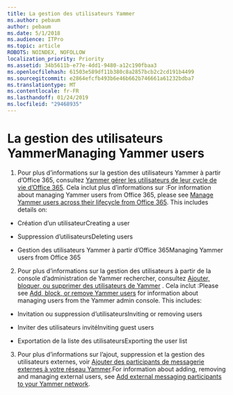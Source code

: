 ```yaml
---
title: La gestion des utilisateurs Yammer
ms.author: pebaum
author: pebaum
ms.date: 5/1/2018
ms.audience: ITPro
ms.topic: article
ROBOTS: NOINDEX, NOFOLLOW
localization_priority: Priority
ms.assetid: 34b5611b-e77e-4dd1-9480-a12c190fbaa3
ms.openlocfilehash: 61503e589df11b380c8a2857bcb2c2cd191b4499
ms.sourcegitcommit: e2864efcfb493b6e46b662b746661a61232bdba7
ms.translationtype: MT
ms.contentlocale: fr-FR
ms.lasthandoff: 01/24/2019
ms.locfileid: "29468935"
---
```

# <a name="managing-yammer-users"></a><span data-ttu-id="29d34-102">La gestion des utilisateurs Yammer</span><span class="sxs-lookup"><span data-stu-id="29d34-102">Managing Yammer users</span></span>

1. <span data-ttu-id="29d34-p101">Pour plus d’informations sur la gestion des utilisateurs Yammer à partir d’Office 365, consultez [Yammer gérer les utilisateurs de leur cycle de vie d’Office 365](https://support.office.com/article/6c4c8fff-6444-404a-bffc-f9da0bcc3039). Cela inclut plus d’informations sur :</span><span class="sxs-lookup"><span data-stu-id="29d34-p101">For information about managing Yammer users from Office 365, please see [Manage Yammer users across their lifecycle from Office 365](https://support.office.com/article/6c4c8fff-6444-404a-bffc-f9da0bcc3039). This includes details on:</span></span>
    
  - <span data-ttu-id="29d34-105">Création d’un utilisateur</span><span class="sxs-lookup"><span data-stu-id="29d34-105">Creating a user</span></span>
    
  - <span data-ttu-id="29d34-106">Suppression d’utilisateurs</span><span class="sxs-lookup"><span data-stu-id="29d34-106">Deleting users</span></span>
    
  - <span data-ttu-id="29d34-107">Gestion des utilisateurs Yammer à partir d’Office 365</span><span class="sxs-lookup"><span data-stu-id="29d34-107">Managing Yammer users from Office 365</span></span>
    
2. <span data-ttu-id="29d34-p102">Pour plus d’informations sur la gestion des utilisateurs à partir de la console d’administration de Yammer rechercher, consultez [Ajouter, bloquer, ou supprimer des utilisateurs de Yammer](http://alchemyportal.azurewebsites.net/Rule/ManageYammer%20users%20across%20their%20lifecycle%20from%20Office%20365) . Cela inclut :</span><span class="sxs-lookup"><span data-stu-id="29d34-p102">Please see [Add, block, or remove Yammer users](http://alchemyportal.azurewebsites.net/Rule/ManageYammer%20users%20across%20their%20lifecycle%20from%20Office%20365) for information about managing users from the Yammer admin console. This includes:</span></span> 
    
  - <span data-ttu-id="29d34-110">Invitation ou suppression d’utilisateurs</span><span class="sxs-lookup"><span data-stu-id="29d34-110">Inviting or removing users</span></span>
    
  - <span data-ttu-id="29d34-111">Inviter des utilisateurs invité</span><span class="sxs-lookup"><span data-stu-id="29d34-111">Inviting guest users</span></span>
    
  - <span data-ttu-id="29d34-112">Exportation de la liste des utilisateurs</span><span class="sxs-lookup"><span data-stu-id="29d34-112">Exporting the user list</span></span>
    
3. <span data-ttu-id="29d34-113">Pour plus d’informations sur l’ajout, suppression et la gestion des utilisateurs externes, voir [Ajouter des participants de messagerie externes à votre réseau Yammer](https://support.office.com/article/423653bb-86b2-4eac-9d7e-dca121f7c16c).</span><span class="sxs-lookup"><span data-stu-id="29d34-113">For information about adding, removing and managing external users, see [Add external messaging participants to your Yammer network](https://support.office.com/article/423653bb-86b2-4eac-9d7e-dca121f7c16c).</span></span>
    


